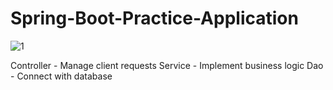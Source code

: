 # Spring-Boot-Practice-Application

![1](https://github.com/oshini-98/Spring-Boot-Practice-Application/assets/76173707/ce096a42-260d-4a76-b593-9f0c2465d78f)


Controller - Manage client requests
Service - Implement business logic
Dao - Connect with database
